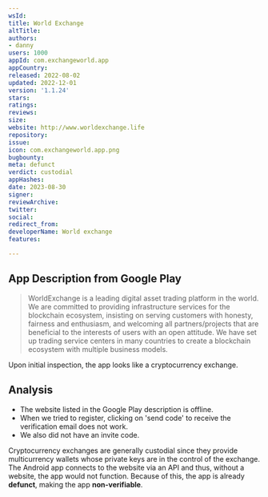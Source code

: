 ```yaml
---
wsId: 
title: World Exchange
altTitle: 
authors:
- danny
users: 1000
appId: com.exchangeworld.app
appCountry: 
released: 2022-08-02
updated: 2022-12-01
version: '1.1.24'
stars: 
ratings: 
reviews: 
size: 
website: http://www.worldexchange.life
repository: 
issue: 
icon: com.exchangeworld.app.png
bugbounty: 
meta: defunct
verdict: custodial
appHashes: 
date: 2023-08-30
signer: 
reviewArchive: 
twitter: 
social: 
redirect_from: 
developerName: World exchange
features: 

---
```


## App Description from Google Play

> WorldExchange is a leading digital asset trading platform in the world. We are committed to providing infrastructure services for the blockchain ecosystem, insisting on serving customers with honesty, fairness and enthusiasm, and welcoming all partners/projects that are beneficial to the interests of users with an open attitude. We have set up trading service centers in many countries to create a blockchain ecosystem with multiple business models.

Upon initial inspection, the app looks like a cryptocurrency exchange.

## Analysis 

- The website listed in the Google Play description is offline.
- When we tried to register, clicking on 'send code' to receive the verification email does not work.
- We also did not have an invite code. 

Cryptocurrency exchanges are generally custodial since they provide multicurrency wallets whose private keys are in the control of the exchange. The Android app connects to the website via an API and thus, without a website, the app would not function. Because of this, the app is already **defunct**, making the app **non-verifiable**.
